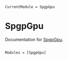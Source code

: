 ```@meta
CurrentModule = SpgpGpu
```

# SpgpGpu

Documentation for [SpgpGpu](https://github.com/dselvan/SpgpGpu.jl).

```@index
```

```@autodocs
Modules = [SpgpGpu]
```
